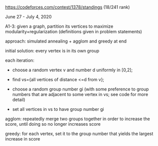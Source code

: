https://codeforces.com/contest/1378/standings (18/241 rank)

June 27 - July 4, 2020

A1-3: given a graph, partition its vertices to maximize modularity+regularization (definitions given in problem statements)

approach: simulated annealing + agglom and greedy at end

initial solution: every vertex is in its own group

each iteration:

* choose a random vertex v and number d uniformly in [0,2];

* find vs={all vertices of distance <=d from v};

* choose a random group number gi (with some preference to group numbers that are adjacent to some vertex in vs; see code for more detail)

* set all vertices in vs to have group number gi

agglom: repeatedly merge two groups together in order to increase the score, until doing so no longer increases score

greedy: for each vertex, set it to the group number that yields the largest increase in score